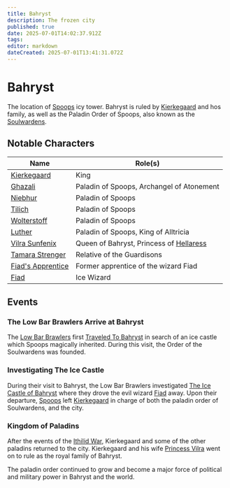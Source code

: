 ```yaml
---
title: Bahryst
description: The frozen city
published: true
date: 2025-07-01T14:02:37.912Z
tags: 
editor: markdown
dateCreated: 2025-07-01T13:41:31.072Z
---
```


# Bahryst
The location of [Spoops](/characters/spoops) icy tower. Bahryst is ruled by [Kierkegaard](/characters/kierkegaard) and hos family, as well as the Paladin Order of Spoops, also known as the [Soulwardens](/organizations/soulwardens). 


## Notable Characters
| Name | Role(s) |
|------|------|
| [Kierkegaard](/characters/kierkegaard) | King |
| [Ghazali](/characters/ghazali) | Paladin of Spoops, Archangel of Atonement |
| [Niebhur](/characters/niebhur) | Paladin of Spoops |
| [Tilich](/characters/tilich) | Paladin of Spoops |
| [Wolterstoff](/characters/wolterstoff) | Paladin of Spoops | 
| [Luther](/characters/luther) | Paladin of Spoops, King of Alltricia | 
| [Vilra Sunfenix](/characters/vilra-sunfenix) | Queen of Bahryst, Princess of [Hellaress](/locations/Ereriad/Hellaress) |
| [Tamara Strenger](/characters/tamara-strenger) | Relative of the Guardisons | 
| [Fiad's Apprentice](/characters/fiads-apprentice) | Former apprentice of the wizard Fiad | 
| [Fiad](/characters/fisd) | Ice Wizard | 


## Events

### The Low Bar Brawlers Arrive at Bahryst
The [Low Bar Brawlers](/organizations/low-bar-brawlers) first [Traveled To Bahryst](/Events/traveling-to-bahryst) in search of an ice castle which Spoops magically inherited. During this visit, the Order of the Soulwardens was founded.


### Investigating The Ice Castle
During their visit to Bahryst, the Low Bar Brawlers investigated [The Ice Castle of Bahryst](/Events/the-ice-castle-of-bahryst) where they drove the evil wizard [Fiad](/characters/fiad) away. Upon their departure, [Spoops](/characters/spoops) left [Kierkegaard](/characters/kierkegaard) in charge of both the paladin order of Soulwardens, and the city.


### Kingdom of Paladins
After the events of the [Ithilid War](/Events/ithilid-war), Kierkegaard and some of the other paladins returned to the city. Kierkegaard and his wife [Princess Vilra](/characters/vilra-sunfenix) went on to rule as the royal family of Bahryst.

The paladin order continued to grow and become a major force of political and military power in Bahryst and the world.